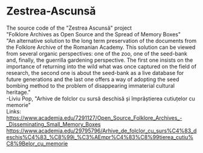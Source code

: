 # Zestrea-Ascunsă
The source code of the "Zestrea Ascunsă" project  
"Folklore Archives as Open Source and the Spread of Memory Boxes"  
"An alternative solution to the long term preservation of the documents from the Folklore Archive of the Romanian Academy. This solution can be viewed from several organic perspectives: one of the zoo, one of the seed-bank and, finally, the guerrilla gardening perspective. The first one insists on the importance of returning into the wild what was once captured on the field of research, the second one is about the seed-bank as a live database for future generations and the last one offers a way of adopting the seed bombing method to the problem of disappearing immaterial cultural heritage."  
-Liviu Pop, "Arhive de folclor cu sursă deschisă și împrăștierea cutiuțelor cu memorie"  
Links:  
https://www.academia.edu/7291127/Open_Source_Folklore_Archives_-_Disseminating_Small_Memory_Boxes
https://www.academia.edu/29795796/Arhive_de_folclor_cu_surs%C4%83_deschis%C4%83_%C8%99i_%C3%AEmpr%C4%83%C8%99tierea_cutiu%C8%9Belor_cu_memorie
